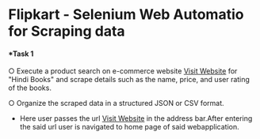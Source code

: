 # Flipkart - Selenium Web Automatio for Scraping data

#### *Task 1 
○ Execute a product search on e-commerce website [Visit Website](https://www.flipkart.com/"Flipkart") for "Hindi Books" and scrape details such as the name, price, and user rating of the books.

○ Organize the scraped data in a structured JSON or CSV format.
- Here user passes the url [Visit Website](https://www.flipkart.com/"Flipkart") in the address bar.After entering the said url user is navigated to home page of said webapplication.


